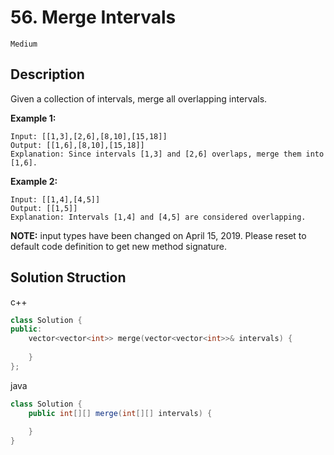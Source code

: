 # 56. Merge Intervals

`Medium`

## Description

Given a collection of intervals, merge all overlapping intervals.

**Example 1:**

    Input: [[1,3],[2,6],[8,10],[15,18]]
    Output: [[1,6],[8,10],[15,18]]
    Explanation: Since intervals [1,3] and [2,6] overlaps, merge them into [1,6].

**Example 2:**

    Input: [[1,4],[4,5]]
    Output: [[1,5]]
    Explanation: Intervals [1,4] and [4,5] are considered overlapping.

**NOTE:** input types have been changed on April 15, 2019. Please reset to default code definition to get new method signature.

## Solution Struction

c++
```c++
class Solution {
public:
    vector<vector<int>> merge(vector<vector<int>>& intervals) {
        
    }
};
```

java
```java
class Solution {
    public int[][] merge(int[][] intervals) {
        
    }
}
```
